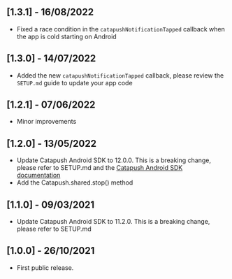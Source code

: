 ## [1.3.1] - 16/08/2022

* Fixed a race condition in the `catapushNotificationTapped` callback when the app is cold starting on Android

## [1.3.0] - 14/07/2022

* Added the new `catapushNotificationTapped` callback, please review the `SETUP.md` guide to update your app code

## [1.2.1] - 07/06/2022

* Minor improvements

## [1.2.0] - 13/05/2022

* Update Catapush Android SDK to 12.0.0. This is a breaking change, please refer to SETUP.md and the [Catapush Android SDK documentation](https://github.com/Catapush/catapush-docs/blob/master/AndroidSDK/DOCUMENTATION_ANDROID_SDK.md)
* Add the Catapush.shared.stop() method

## [1.1.0] - 09/03/2021

* Update Catapush Android SDK to 11.2.0. This is a breaking change, please refer to SETUP.md

## [1.0.0] - 26/10/2021

* First public release.